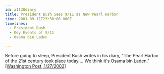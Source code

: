 ```yaml
---
id: a1130diary
title: President Bush Sees 9/11 as New Pearl Harbor
time: 2001-09-11T23:30:00.000Z
timelines:
  - President Bush
  - Key Events of 9/11
  - Osama bin Laden

---
```


Before going to sleep, President Bush writes in his diary, "The Pearl Harbor of the 21st century took place today.… We think it's Osama bin Laden." [[Washington Post, 1/27/2002][1]]

[1]: https://web.archive.org/web/20161224060044/http://www.washingtonpost.com/wp-dyn/content/article/2006/07/18/AR2006071801175.html
